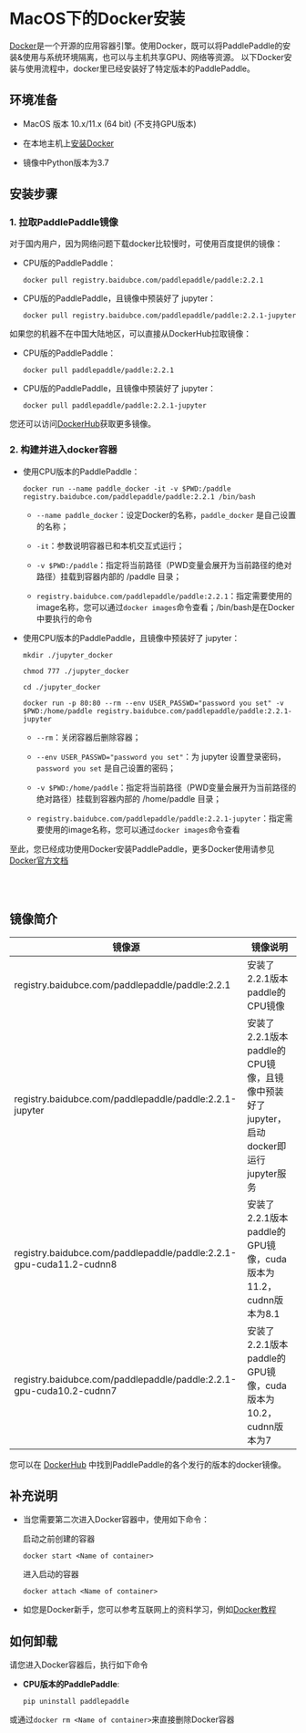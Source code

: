# **MacOS下的Docker安装**

[Docker](https://docs.docker.com/install/)是一个开源的应用容器引擎。使用Docker，既可以将PaddlePaddle的安装&使用与系统环境隔离，也可以与主机共享GPU、网络等资源。
以下Docker安装与使用流程中，docker里已经安装好了特定版本的PaddlePaddle。

## 环境准备

- MacOS 版本 10.x/11.x (64 bit) (不支持GPU版本)

- 在本地主机上[安装Docker](https://docs.docker.com/engine/install/)

- 镜像中Python版本为3.7

## 安装步骤

### 1. 拉取PaddlePaddle镜像

对于国内用户，因为网络问题下载docker比较慢时，可使用百度提供的镜像：

* CPU版的PaddlePaddle：
    ```
    docker pull registry.baidubce.com/paddlepaddle/paddle:2.2.1
    ```

* CPU版的PaddlePaddle，且镜像中预装好了 jupyter：
    ```
    docker pull registry.baidubce.com/paddlepaddle/paddle:2.2.1-jupyter
    ```

如果您的机器不在中国大陆地区，可以直接从DockerHub拉取镜像：

* CPU版的PaddlePaddle：
    ```
    docker pull paddlepaddle/paddle:2.2.1
    ```

* CPU版的PaddlePaddle，且镜像中预装好了 jupyter：
    ```
    docker pull paddlepaddle/paddle:2.2.1-jupyter
    ```

您还可以访问[DockerHub](https://hub.docker.com/r/paddlepaddle/paddle/tags/)获取更多镜像。

### 2. 构建并进入docker容器

* 使用CPU版本的PaddlePaddle：



    ```
    docker run --name paddle_docker -it -v $PWD:/paddle registry.baidubce.com/paddlepaddle/paddle:2.2.1 /bin/bash
    ```

    - `--name paddle_docker`：设定Docker的名称，`paddle_docker` 是自己设置的名称；


    - `-it`：参数说明容器已和本机交互式运行；


    - `-v $PWD:/paddle`：指定将当前路径（PWD变量会展开为当前路径的绝对路径）挂载到容器内部的 /paddle 目录；

    - `registry.baidubce.com/paddlepaddle/paddle:2.2.1`：指定需要使用的image名称，您可以通过`docker images`命令查看；/bin/bash是在Docker中要执行的命令

* 使用CPU版本的PaddlePaddle，且镜像中预装好了 jupyter：

    ```
    mkdir ./jupyter_docker
    ```
    ```
    chmod 777 ./jupyter_docker
    ```
    ```
    cd ./jupyter_docker
    ```
    ```
    docker run -p 80:80 --rm --env USER_PASSWD="password you set" -v $PWD:/home/paddle registry.baidubce.com/paddlepaddle/paddle:2.2.1-jupyter
    ```

    - `--rm`：关闭容器后删除容器；


    - `--env USER_PASSWD="password you set"`：为 jupyter 设置登录密码，`password you set` 是自己设置的密码；


    - `-v $PWD:/home/paddle`：指定将当前路径（PWD变量会展开为当前路径的绝对路径）挂载到容器内部的 /home/paddle 目录；

    - `registry.baidubce.com/paddlepaddle/paddle:2.2.1-jupyter`：指定需要使用的image名称，您可以通过`docker images`命令查看




至此，您已经成功使用Docker安装PaddlePaddle，更多Docker使用请参见[Docker官方文档](https://docs.docker.com)

<a name="dockers"></a>
</br></br>
## **镜像简介**
<p align="center">
<table>
    <thead>
    <tr>
        <th> 镜像源 </th>
        <th> 镜像说明 </th>
    </tr>
    </thead>
    <tbody>
        <tr>
        <td> registry.baidubce.com/paddlepaddle/paddle:2.2.1 </td>
        <td> 安装了2.2.1版本paddle的CPU镜像 </td>
    </tr>
    <tr>
        <td> registry.baidubce.com/paddlepaddle/paddle:2.2.1-jupyter </td>
        <td> 安装了2.2.1版本paddle的CPU镜像，且镜像中预装好了jupyter，启动docker即运行jupyter服务 </td>
    </tr>
    <tr>
        <td> registry.baidubce.com/paddlepaddle/paddle:2.2.1-gpu-cuda11.2-cudnn8 </td>
        <td> 安装了2.2.1版本paddle的GPU镜像，cuda版本为11.2，cudnn版本为8.1 </td>
    </tr>
        <tr>
        <td> registry.baidubce.com/paddlepaddle/paddle:2.2.1-gpu-cuda10.2-cudnn7 </td>
        <td> 安装了2.2.1版本paddle的GPU镜像，cuda版本为10.2，cudnn版本为7 </td>
    </tr>
   </tbody>
</table>
</p>

您可以在 [DockerHub](https://hub.docker.com/r/paddlepaddle/paddle/tags/) 中找到PaddlePaddle的各个发行的版本的docker镜像。


## 补充说明

* 当您需要第二次进入Docker容器中，使用如下命令：

    启动之前创建的容器
    ```
    docker start <Name of container>
    ```

    进入启动的容器
    ```
    docker attach <Name of container>
    ```

* 如您是Docker新手，您可以参考互联网上的资料学习，例如[Docker教程](http://www.runoob.com/docker/docker-hello-world.html)

## 如何卸载

请您进入Docker容器后，执行如下命令

* **CPU版本的PaddlePaddle**:
    ```
    pip uninstall paddlepaddle
    ```

或通过`docker rm <Name of container>`来直接删除Docker容器
